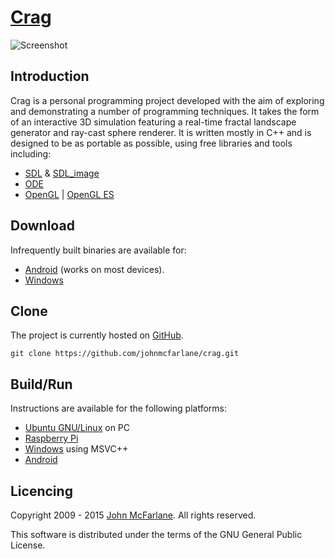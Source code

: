 # [Crag](https://github.com/johnmcfarlane/crag)

![Screenshot](http://john.mcfarlane.name/projects/crag.png)

## Introduction

Crag is a personal programming project developed with the aim of exploring and demonstrating a number of programming techniques. 
It takes the form of an interactive 3D simulation featuring a real-time fractal landscape generator and ray-cast sphere renderer.
It is written mostly in C++ and is designed to be as portable as possible, using free libraries and tools including:

- [SDL](http://www.libsdl.org/) & [SDL_image](https://www.libsdl.org/projects/SDL_image/)
- [ODE](http://www.ode.org/)
- [OpenGL](https://www.khronos.org/opengl/) | [OpenGL ES](https://www.khronos.org/opengles/)

## Download

Infrequently built binaries are available for:

- [Android](https://drive.google.com/file/d/0BzcKPEavdc2NdUlfNTdmeTUwLTQ/edit?usp=sharing) (works on most devices).
- [Windows](https://drive.google.com/file/d/0BzcKPEavdc2NQVVyMy1qSW9nTWs/edit?usp=sharing)

## Clone

The project is currently hosted on [GitHub](https://github.com/johnmcfarlane/crag).

```git clone https://github.com/johnmcfarlane/crag.git```

## Build/Run

Instructions are available for the following platforms:

- [Ubuntu GNU/Linux](linux/README.md) on PC
- [Raspberry Pi](linux/README-rpi.md)
- [Windows](vs/README.md) using MSVC++
- [Android](android/README.md)

## Licencing

Copyright 2009 - 2015 [John McFarlane](http://john.mcfarlane.name/). All rights reserved.

This software is distributed under the terms of the GNU General Public License.

